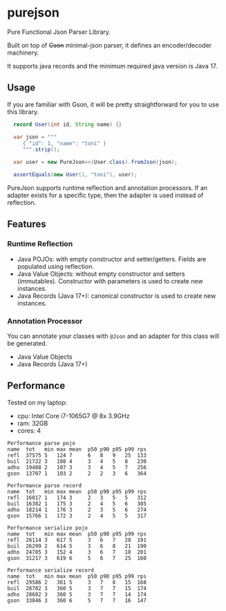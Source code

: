 # purejson

Pure Functional Json Parser Library.

Built on top of ~~Gson~~ minimal-json parser, it defines an encoder/decoder machinery.

It supports java records and the minimum required java version is Java 17.

## Usage

If you are familiar with Gson, it will be pretty straightforward for you to use this
library.

```java
  record User(int id, String name) {}

  var json = """
     { "id": 1, "name": "toni" }
     """.strip();

  var user = new PureJson<>(User.class).fromJson(json);

  assertEquals(new User(1, "toni"), user);
```

PureJson supports runtime reflection and annotation processors. If an adapter exists for a 
specific type, then the adapter is used instead of reflection.

## Features

### Runtime Reflection

- Java POJOs: with empty constructor and setter/getters. Fields are populated using reflection.
- Java Value Objects: without empty constructor and setters (immutables). Constructor with parameters is used to create new instances.
- Java Records (Java 17+): canonical constructor is used to create new instances.

### Annotation Processor

You can annotate your classes with `@Json` and an adapter for this class will be generated.

- Java Value Objects
- Java Records (Java 17+)

## Performance

Tested on my laptop: 
- cpu: Intel Core i7-1065G7 @ 8x 3.9GHz
- ram: 32GB
- cores: 4

```
Performance parse pojo
name  tot   min max mean  p50 p90 p95 p99 rps
refl  37575 5   124 7     6   8   9   25  133
buil  21722 3   108 4     3   4   5   8   230
adho  19488 2   107 3     3   4   5   7   256
gson  13707 1   103 2     2   2   3   6   364
```

```
Performance parse record
name  tot   min max mean  p50 p90 p95 p99 rps
refl  16017 1   174 3     2   3   5   5   312
buil  16382 1   175 3     2   4   5   6   305
adho  18214 1   176 3     2   3   5   6   274
gson  15766 1   172 3     2   4   5   5   317
```

```
Performance serialize pojo
name  tot   min max mean  p50 p90 p95 p99 rps
refl  26114 3   617 5     3   6   7   28  191
buil  26299 2   614 5     3   6   8   21  190
adho  24785 3   152 4     3   6   7   18  201
gson  31217 3   619 6     5   6   7   25  160
```

```
Performance serialize record
name  tot   min max mean  p50 p90 p95 p99 rps
refl  29586 2   361 5     3   7   8   15  168
buil  28702 3   360 5     3   7   7   15  174
adho  28602 3   360 5     3   7   7   14  174
gson  33846 3   360 6     5   7   7   16  147
```
